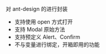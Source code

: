 对 ant-design 的<Model>进行封装

- 支持使用 open 方式打开
- 支持 Modal 原始方法
- 支持预定义 Alert、Confirm
- 不与变量进行绑定，开箱即用的功能
